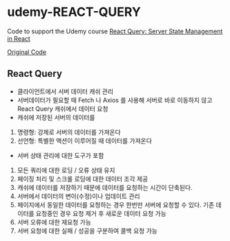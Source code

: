 # udemy-REACT-QUERY

Code to support the Udemy course [React Query: Server State Management in React](https://www.udemy.com/course/learn-react-query/?couponCode=REACT-QUERY-GITHUB)

[Original Code](https://github.com/bonnie/udemy-REACT-QUERY)

## React Query

- 클라이언트에서 서버 데이터 캐쉬 관리
- 서버데이터가 필요할 때 Fetch 나 Axios 를 사용해 서버로 바로 이동하지 않고 React Query 캐쉬에서 데이터 요청
- 캐쉬에 저장된 서버의 데이터를

1. 명령형: 강제로 서버의 데이터를 가져온다
2. 선언형: 특별한 액션이 이루어질 때 데이터를 가져온다

- 서버 상태 관리에 대한 도구가 포함

1. 모든 쿼리에 대한 로딩 / 오류 상태 유지
2. 페이징 처리 및 스크롤 로딩에 대한 데이터 조각 제공
3. 캐쉬에 데이터를 저장하기 때문에 데이터를 요청하는 시간이 단축된다.
4. 서버에서 데이터의 변이(수정)이나 업데이트 관리
5. 페이지에서 동일한 데이터를 요청하는 경우 한번만 서버에 요청할 수 있다. 기존 데이터를 요청중인 경우 요청 제거 후 새로운 데이터 요청 가능
6. 서버 오류에 대한 재요청 가능
7. 서버 요청에 대한 실패 / 성공을 구분하여 콜백 요청 가능
